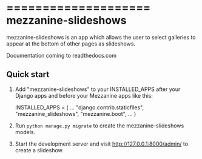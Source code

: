 ====================
mezzanine-slideshows
====================

mezzanine-slideshows is an app which allows the user to select galleries to appear at the bottom
of other pages as slideshows.

Documentation coming to readthedocs.com

Quick start
-----------

1. Add "mezzanine-slideshows" to your INSTALLED_APPS after your Django apps and before your Mezzanine apps
   like this:

    INSTALLED_APPS = (
        ...
        "django.contrib.staticfiles",
        "mezzanine_slideshows",
        "mezzanine.boot",
        ...
    )

3. Run `python manage.py migrate` to create the mezzanine-slideshows models.

4. Start the development server and visit http://127.0.0.1:8000/admin/
   to create a slideshow.